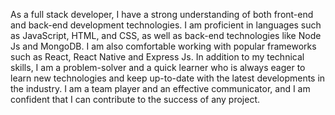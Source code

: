 As a full stack developer, I have a strong understanding of both front-end and back-end development technologies. I am proficient in languages such as JavaScript, HTML, and CSS, as well as back-end technologies like Node Js  and MongoDB. I am also comfortable working with popular frameworks such as React, React Native and Express Js. In addition to my technical skills, I am a problem-solver and a quick learner who is always eager to learn new technologies and keep up-to-date with the latest developments in the industry. I am a team player and an effective communicator, and I am confident that I can contribute to the success of any project.

